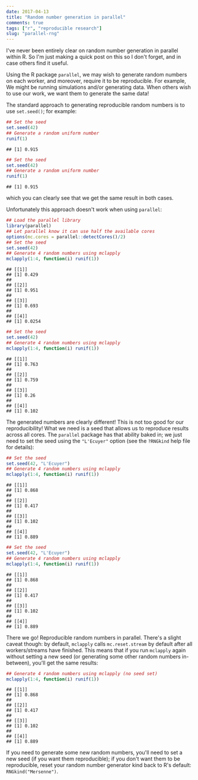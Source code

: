 ```yaml
---
date: 2017-04-13
title: "Random number generation in parallel"
comments: true
tags: ["r", "reproducible research"]
slug: "parallel-rng"
---
```


I've never been entirely clear on random number generation in parallel within R. So I'm just making a quick post on this so I don't forget, and in case others find it useful.

Using the R package `parallel`, we may wish to generate random numbers on each worker, and moreover, require it to be reproducible. For example, We might be running simulations and/or generating data. When others wish to use our work, we want them to generate the same data!

The standard approach to generating reproducible random numbers is to use `set.seed()`; for example:


```r
## Set the seed
set.seed(42)
## Generate a random uniform number
runif(1)
```

```
## [1] 0.915
```

```r
## Set the seed
set.seed(42)
## Generate a random uniform number
runif(1)
```

```
## [1] 0.915
```

which you can clearly see that we get the same result in both cases.

Unfortunately this approach doesn't work when using `parallel`:


```r
## Load the parallel library
library(parallel)
## Let parallel know it can use half the available cores
options(mc.cores = parallel::detectCores()/2)
## Set the seed
set.seed(42)
## Generate 4 random numbers using mclapply
mclapply(1:4, function(i) runif(1))
```

```
## [[1]]
## [1] 0.429
## 
## [[2]]
## [1] 0.951
## 
## [[3]]
## [1] 0.693
## 
## [[4]]
## [1] 0.0254
```

```r
## Set the seed
set.seed(42)
## Generate 4 random numbers using mclapply
mclapply(1:4, function(i) runif(1))
```

```
## [[1]]
## [1] 0.763
## 
## [[2]]
## [1] 0.759
## 
## [[3]]
## [1] 0.26
## 
## [[4]]
## [1] 0.102
```

The generated numbers are clearly different! This is not too good for our reproducibility! What we need is a seed that allows us to reproduce results across all cores. The `parallel` package has that ability baked in; we just need to set the seed using the `"L'Ecuyer"` option (see the `?RNGkind` help file for details):


```r
## Set the seed
set.seed(42, "L'Ecuyer")
## Generate 4 random numbers using mclapply
mclapply(1:4, function(i) runif(1))
```

```
## [[1]]
## [1] 0.868
## 
## [[2]]
## [1] 0.417
## 
## [[3]]
## [1] 0.102
## 
## [[4]]
## [1] 0.889
```

```r
## Set the seed
set.seed(42, "L'Ecuyer")
## Generate 4 random numbers using mclapply
mclapply(1:4, function(i) runif(1))
```

```
## [[1]]
## [1] 0.868
## 
## [[2]]
## [1] 0.417
## 
## [[3]]
## [1] 0.102
## 
## [[4]]
## [1] 0.889
```

There we go! Reproducible random numbers in parallel. There's a slight caveat though: by default, `mclapply` calls `mc.reset.stream` by default after all workers/streams have finished. This means that if you run `mclapply` again without setting a new seed (or generating some other random numbers in-between), you'll get the same results:


```r
## Generate 4 random numbers using mclapply (no seed set)
mclapply(1:4, function(i) runif(1))
```

```
## [[1]]
## [1] 0.868
## 
## [[2]]
## [1] 0.417
## 
## [[3]]
## [1] 0.102
## 
## [[4]]
## [1] 0.889
```

If you need to generate some new random numbers, you'll need to set a new seed (if you want them reproducible); if you don't want them to be reproducible, reset your random number generator kind back to R's default: `RNGkind("Mersenne")`.
